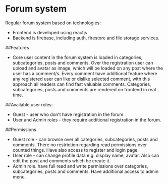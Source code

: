 # Forum system

Regular forum system based on technologies:
* Frontend is developed using reactjs
* Backend is firebase, including auth, firestore and file storage services.

##Features
* Core user content in the forum system is loaded in categories, subcategories, posts and comments. Over the registration user can upload and avatar as image, which will be loaded on any post where the user has a comment/s. Every comment have additional feature where any registered user can like or dislike selected comment, with this approach all readers can find fast valuable comments. Categories, subcategories, posts and comments are rendered on frontend in real time.

##Available user roles:
* Guest - user who don't have registration in the forum.
* User and Admin roles - they require additional registration in the forum.

##Permissions
* Guest role - can browse over all categories, subcategories, posts and comments. There no restriction regarding read permissions over counted things. Have also access to register and login page.
* User role - can change profile data e.g. display name, avatar. Also can edit the post and comments which he create it.
* Admin role. have full read and write permissions over catagories, subcategories, posts and comments. Have additional access to admin menu.

